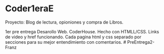 # Coder1eraE

Proyecto: Blog de lectura, opioniones y compra de Libros. 

1er pre entrega Desarollo Web. CoderHouse. Hecho con HTMLL/CSS. 
Links de video y href funcionando. 
Cada pagina html y css separado por secciones para su mejor entendimiento con comentarios. 
#   P r e E n t r e g a 2 - F r a n z  
 